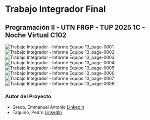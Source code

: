 # Trabajo Integrador Final
## Programación II - UTN FRGP - TUP 2025 1C - Noche Virtual C102


![Trabajo Integrador - Informe Equipo 13_page-0001](https://github.com/user-attachments/assets/1ae5398f-c0ee-42fd-9d5e-601855ba518b)
![Trabajo Integrador - Informe Equipo 13_page-0002](https://github.com/user-attachments/assets/aecc067e-98e1-4345-81e0-2fbbd4b2b188)
![Trabajo Integrador - Informe Equipo 13_page-0003](https://github.com/user-attachments/assets/381fa236-1d26-4553-8374-dfe1758d02d4)
![Trabajo Integrador - Informe Equipo 13_page-0004](https://github.com/user-attachments/assets/203d307c-5933-45ea-909f-535c3d345567)
![Trabajo Integrador - Informe Equipo 13_page-0005](https://github.com/user-attachments/assets/9de29ee9-171d-4467-8ffd-d374136cb251)
![Trabajo Integrador - Informe Equipo 13_page-0006](https://github.com/user-attachments/assets/b60fa1be-bc84-4527-ba14-3192b250f760)
![Trabajo Integrador - Informe Equipo 13_page-0007](https://github.com/user-attachments/assets/42aafa12-ec07-48d5-a0f8-f8311663ef7f)
![Trabajo Integrador - Informe Equipo 13_page-0008](https://github.com/user-attachments/assets/6a0812aa-8999-4fcf-ab66-8ecf67897734)


### Autor del Proyecto
- Greco, Emmanuel Antonio [LinkedIn](https://www.linkedin.com/in/emmanuel-antonio-greco-689691b7)
- Taquino, Pedro [LinkedIn](https://ar.linkedin.com/in/pedro-taquino-737853225)
